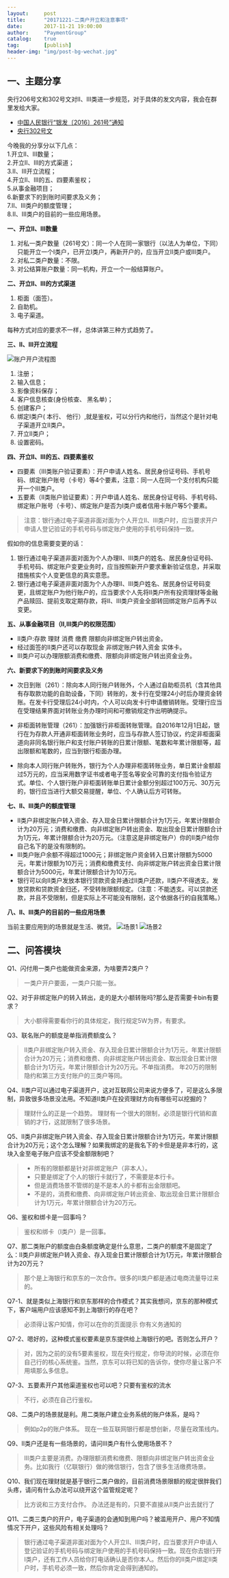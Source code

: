 ```yaml
---                                                                             
layout:     post                                                
title:      "20171221-二类户开立和注意事项"                                                                               
date:       2017-11-21 19:00:00                                                                               
author:     "PaymentGroup"         
catalog: 	true                                   
tag:		[publish]                                    
header-img: "img/post-bg-wechat.jpg"                                         
---        
```


## 一、主题分享

央行206号文和302号文对Ⅱ、Ⅲ类进一步规范，对于具体的发文内容，我会在群里发给大家。
- [中国人民银行“银发〔2016〕261号”通知](http://wechat.lixf.cn/attach/261.doc)  
- [央行302号文](http://wechat.lixf.cn/attach/302.doc)  

今晚我的分享分以下几点：  
1.开立Ⅱ、Ⅲ数量；  
2.开立Ⅱ、Ⅲ的方式渠道；  
3.Ⅱ、Ⅲ开立流程；  
4.开立Ⅱ、Ⅲ的五、四要素鉴权；  
5.从事金融项目；  
6.新要求下的到账时间要求及义务；  
7.Ⅱ、Ⅲ类户的额度管理；  
8.Ⅱ、Ⅲ类户的目前的一些应用场景。  

**一、开立Ⅱ、Ⅲ数量**
1. 对私一类户数量（261号文）：同一个人在同一家银行（以法人为单位，下同）只能开立一个Ⅰ类户，已开立Ⅰ类户，再新开户的，应当开立Ⅱ类户或Ⅲ类户。
2. 对私二类户数量：不限。
3. 对公结算账户数量：同一机构，开立一个一般结算账户。

**二、开立Ⅱ、Ⅲ的方式渠道**

1. 柜面（面签）。
2. 自助机。
3. 电子渠道。

每种方式对应的要求不一样，总体讲第三种方式趋势了。

**三、Ⅱ、Ⅲ开立流程**


![账户开户流程图](http://wechat.lixf.cn/img/2017/20171221_193958.png)

1. 注册；
2. 输入信息；
3. 影像资料保存；
4. 客户信息核查(身份核查、 黑名单)；
5. 创建客户；
6. 绑定I类户( 本行、 他行）,就是鉴权，可以分行内和他行，当然这个是针对电子渠道开立II类户。
7. 开立Ⅱ类户；
8. 设置密码。


**四、开立Ⅱ、Ⅲ的五、四要素鉴权**

- 四要素（III类账户验证要素）：开户申请人姓名、居民身份证号码、手机号码、绑定账户账号（卡号）等4个要素，注意：同一人在同一个支付机构只能开一个Ⅲ类户。
- 五要素（II类账户验证要素）：开户申请人姓名、居民身份证号码、手机号码、绑定账户账号（卡号）、绑定账户是否为Ⅰ类户或者信用卡账户等5个要素。
> 注意：银行通过电子渠道非面对面为个人开立Ⅱ、Ⅲ类户时，应当要求开户申请人登记验证的手机号码与绑定账户使用的手机号码保持一致。

假如你的信息需要变更的话：
1. 银行通过电子渠道非面对面为个人办理Ⅱ、Ⅲ类户的姓名、居民身份证号码、手机号码、绑定账户变更业务时，应当按照新开户要求重新验证信息，并采取措施核实个人变更信息的真实意愿。
2. 银行通过电子渠道非面对面为个人办理Ⅱ、Ⅲ类户姓名、居民身份证号码变更，且绑定账户为他行账户的，应当要求个人先将Ⅱ类户所有投资理财等金融产品赎回、提前支取定期存款，将Ⅱ、Ⅲ类户资金全部转回绑定账户后再予以变更。

**五、从事金融项目（II,III类户的权限范围）**
- Ⅱ类户:存款 理财 消费 缴费 限额向非绑定账户转出资金。   
- 经过面签的Ⅱ类户还可以存取现金 非绑定账户转入资金 实体卡。  
- Ⅲ类户可以办理限额消费和缴费、限额向非绑定账户转出资金业务。  

**六、新要求下的到账时间要求及义务**
-  次日到账（261）：除向本人同行账户转账外，个人通过自助柜员机（含其他具有存取款功能的自助设备，下同）转账的，发卡行在受理24小时后办理资金转账。在发卡行受理后24小时内，个人可以向发卡行申请撤销转账。受理行应当在受理结果界面对转账业务办理时间和可撤销规定作出明确提示。
-  非柜面转账管理（261）：加强银行非柜面转账管理。自2016年12月1日起，银行在为存款人开通非柜面转账业务时，应当与存款人签订协议，约定非柜面渠道向非同名银行账户和支付账户转账的日累计限额、笔数和年累计限额等，超出限额和笔数的，应当到银行柜面办理。

- 除向本人同行账户转账外，银行为个人办理非柜面转账业务，单日累计金额超过5万元的，应当采用数字证书或者电子签名等安全可靠的支付指令验证方式。单位、个人银行账户非柜面转账单日累计金额分别超过100万元、30万元的，银行应当进行大额交易提醒，单位、个人确认后方可转账。

**七、Ⅱ、Ⅲ类户的额度管理**
-  Ⅱ类户非绑定账户转入资金、存入现金日累计限额合计为1万元，年累计限额合计为20万元；消费和缴费、向非绑定账户转出资金、取出现金日累计限额合计为1万元，年累计限额合计为20万元。（注意这是非绑定账户）你的II类户给你自己名下的是没有限制的。  
- Ⅲ类户账户余额不得超过1000元；非绑定账户资金转入日累计限额为5000元，年累计限额为10万元；消费和缴费支付、向非绑定账户转出资金日累计限额合计为5000元，年累计限额合计为10万元。  
- 银行可以向Ⅱ类户发放本银行贷款资金并通过Ⅱ类户还款，Ⅱ类户不得透支。发放贷款和贷款资金归还，不受转账限额规定。（注意：不能透支。可以贷款还款，并且不受限制，但是实际上不可能没有限制，这个依据各行的自我策略。）

**八、Ⅱ、Ⅲ类户的目前的一些应用场景** 

当前主要应用到的场景就是生活、微贷。
![场景1](http://wechat.lixf.cn/img/2017/20171221_195600.png)
![场景2](http://wechat.lixf.cn/img/2017/20171221_195805.png)


## 二、问答模块
Q1、闪付用一类户也能做资金来源，为啥要弄2类户？ 
> 一类户开户要面，一类户只能一张。 

Q2、对于非绑定账户的转入转出，走的是大小额转账吗?那么是否需要卡bin有要求？  
> 大小额得需要看你行的具体规定，我行规定5W为界，有要求。  

Q3、联名账户的额度是单指消费额度么？  
>  Ⅱ类户非绑定账户转入资金、存入现金日累计限额合计为1万元，年累计限额合计为20万元；消费和缴费、向非绑定账户转出资金、取出现金日累计限额合计为1万元，年累计限额合计为20万元。不单指消费。
> 年20万的限制隐约和第三方支付账户的三类户等同。

Q4、II类户可以通过电子渠道开户，这对互联网公司来说方便多了，可是这么多限制，异致很多场景没法用。不知道II类户在投资理财方向有哪些可以挖掘的？
> 理财什么的正是一个趋势。
> 理财有一个很大的限制，必须是银行代销和直销的才行，这就限制了很多场景。

Q5、Ⅱ类户非绑定账户转入资金、存入现金日累计限额合计为1万元，年累计限额合计为20万元；这个怎么理解？如果我绑定的是我名下的卡但是是非本行的，这块入金至电子账户应该不受金额限制吧？
> - 所有的限额都是针对非绑定账户（非本人）。  
> - 只要是绑定了个人的银行卡就行了，不需要是本行卡。  
> - 但是消费场景不管绑的是不是本人的卡都有出金限额吧。  
> - 不是的，消费和缴费、向非绑定账户转出资金、取出现金日累计限额合计为1万元，年累计限额合计为20万元。  

Q6、鉴权和绑卡是一回事吗？
> 鉴权和绑卡（I类户）是一回事。

Q7、那二类账户的额度由白条额度确定是什么意思，二类户的额度不是固定了么：Ⅱ类户非绑定账户转入资金、存入现金日累计限额合计为1万元，年累计限额合计为20万元？
> 那个是上海银行和京东的一次合作。很多的II类户都是通过电商流量导过来的。

Q7-1、就是类似上海银行和京东那样的合作模式？其实我想问，京东的那种模式下，客户端用户应该感知不到上海银行的存在吧？  
> 必须得让客户知情，你可以在你的页面提示   你有义务通知的  

Q7-2、嗯好的，这种模式鉴权要素是京东提供给上海银行的吧。否则怎么开户？
> 对，因为之前的没有5要素鉴权，现在央行规定，你导流的时候，必须在你自己行的核心系统鉴。当然，京东可以将已知的告诉你，使你尽量让客户不用填那么多信息。  

Q7-3、五要素开户其他渠道鉴权也可以吧？只要有鉴权的流水
> 不行，必须在自己行鉴权。

Q8、二类户的场景就是利。用二类账户建立业务系统的账户体系，是吗？
> 例如p2p的账户体系。
> 现在一些互联网银行都是想创新，尽量在政策线内。

Q9、II类户还是有一些场景的，请问III类户有什么使用场景不？
> III类户主要是消费。办理限额消费和缴费、限额向非绑定账户转出资金业务。比如我行（亿联银行）做的微信银行，包含了很多生活缴费场景。

Q10、我们现在理财就是基于银行二类户做的，目前消费场景限额的规定很胖我们头疼，请问有什么办法可以绕开这个监管规定呢？
> 比方说和三方支付合作。
> 办法还是有的，只要不直接从II类户出去就行了

Q11、二类三类户的开户，电子渠道的会通知到用户吗？被滥用开户、用户不知情情况下开户，这些风险有相关处理吗？
> 银行通过电子渠道非面对面为个人开立Ⅱ、Ⅲ类户时，应当要求开户申请人登记验证的手机号码与绑定账户使用的手机号码保持一致。现在你去银行开I类户，还有工作人员给你打电话确认是否你本人。然后你的II类户绑定II类户时，手机号必须一致，然后你肯定会得到通知的。

